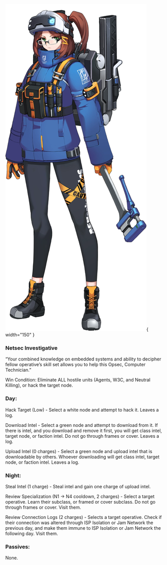 ![computertechnician.png](Images/computertechnician.png){ width="150" }

### **Netsec Investigative**

“Your combined knowledge on embedded systems and ability to decipher fellow operative’s skill set allows you to help this Opsec, Computer Technician.”

Win Condition: Eliminate ALL hostile units (Agents, W3C, and Neutral Killing), or hack the target node.

### **Day:**

Hack Target (Low) - Select a white node and attempt to hack it. Leaves a log.

Download Intel - Select a green node and attempt to download from it. If there is intel, and you download and remove it first, you will get class intel, target node, or faction intel. Do not go through frames or cover. Leaves a log.

Upload Intel (0 charges) - Select a green node and upload intel that is downloadable by others. Whoever downloading will get class intel, target node, or faction intel. Leaves a log.

### **Night:**

Steal Intel (1 charge) - Steal intel and gain one charge of upload intel.

Review Specialization (N1 -> N4 cooldown, 2 charges) - Select a target operative. Learn their subclass, or framed or cover subclass. Do not go through frames or cover. Visit them.

Review Connection Logs (2 charges) - Selects a target operative. Check if their connection was altered through ISP Isolation or Jam Network the previous day, and make them immune to ISP Isolation or Jam Network the following day. Visit them.

### **Passives:**

None.
